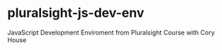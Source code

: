# pluralsight-js-dev-env 
JavaScript Development Enviroment from Pluralsight Course with Cory House
